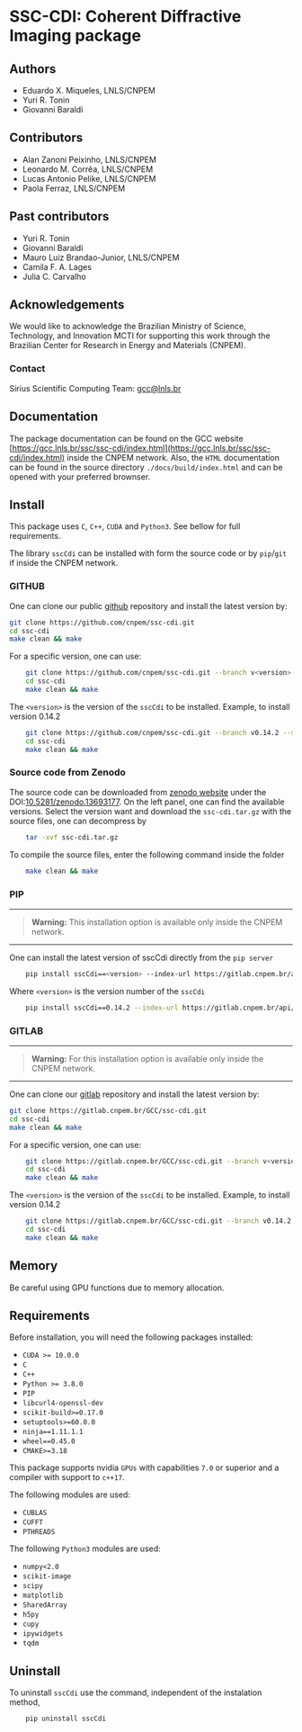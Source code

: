 
# SSC-CDI: Coherent Diffractive Imaging package

## Authors

* Eduardo X. Miqueles, LNLS/CNPEM
* Yuri R. Tonin
* Giovanni Baraldi
  
## Contributors

* Alan Zanoni Peixinho, LNLS/CNPEM
* Leonardo M. Corrêa, LNLS/CNPEM
* Lucas Antonio Pelike, LNLS/CNPEM
* Paola Ferraz, LNLS/CNPEM

## Past contributors

* Yuri R. Tonin
* Giovanni Baraldi
* Mauro Luiz Brandao-Junior, LNLS/CNPEM
* Camila F. A. Lages
* Julia C. Carvalho

## Acknowledgements

We would like to acknowledge the Brazilian Ministry of Science, Technology, and Innovation MCTI for supporting this work through the Brazilian Center for Research in Energy and Materials (CNPEM).

### Contact

Sirius Scientific Computing Team: [gcc@lnls.br](malito:gcc@lnls.br)

## Documentation

The package documentation can be found on the GCC website [https://gcc.lnls.br/ssc/ssc-cdi/index.html](https://gcc.lnls.br/ssc/ssc-cdi/index.html) inside the CNPEM network.
Also, the `HTML` documentation can be found in the source directory `./docs/build/index.html` and can be opened with your preferred brownser.

## Install

This package uses `C`, `C++`, `CUDA` and `Python3`.
See bellow for full requirements.

The library `sscCdi` can be installed with form the source code or by `pip`/`git` if inside the CNPEM network.

### GITHUB

One can clone our public [github](https://github.com/cnpem/ssc-cdi/) repository and install the latest version by:

```bash
git clone https://github.com/cnpem/ssc-cdi.git 
cd ssc-cdi
make clean && make
```

For a specific version, one can use:

```bash
    git clone https://github.com/cnpem/ssc-cdi.git --branch v<version> --single-branch
    cd ssc-cdi 
    make clean && make
```

The `<version>` is the version of the `sscCdi` to be installed. Example, to install version 0.14.2

```bash
    git clone https://github.com/cnpem/ssc-cdi.git --branch v0.14.2 --single-branch
    cd ssc-cdi 
    make clean && make
```

### Source code from Zenodo

The source code can be downloaded from [zenodo website](https://zenodo.org/) under the DOI:[10.5281/zenodo.13693177](https://doi.org/10.5281/zenodo.13693177).
On the left panel, one can find
the available versions. Select the version want and download the ``ssc-cdi.tar.gz`` with the source files, one can decompress by

```bash
    tar -xvf ssc-cdi.tar.gz
```

To compile the source files, enter the following command inside the folder

```bash
    make clean && make
```

### PIP

---
> **Warning:** This installation option is available only inside the CNPEM network.
---

One can install the latest version of sscCdi directly from the `pip server`

```bash
    pip install sscCdi==<version> --index-url https://gitlab.cnpem.br/api/v4/projects/1978/packages/pypi/simple

```

Where `<version>` is the version number of the `sscCdi`

```bash
    pip install sscCdi==0.14.2 --index-url https://gitlab.cnpem.br/api/v4/projects/1978/packages/pypi/simple
```

### GITLAB

---
> **Warning:** For this installation option is available only inside the CNPEM network.
---

One can clone our [gitlab](https://gitlab.cnpem.br/) repository and install the latest version by:

```bash
git clone https://gitlab.cnpem.br/GCC/ssc-cdi.git 
cd ssc-cdi
make clean && make
```

For a specific version, one can use:

```bash
    git clone https://gitlab.cnpem.br/GCC/ssc-cdi.git --branch v<version> --single-branch
    cd ssc-cdi 
    make clean && make
```

The `<version>` is the version of the `sscCdi` to be installed. Example, to install version 0.14.2

```bash
    git clone https://gitlab.cnpem.br/GCC/ssc-cdi.git --branch v0.14.2 --single-branch
    cd ssc-cdi 
    make clean && make
```

## Memory

Be careful using GPU functions due to memory allocation.

## Requirements

Before installation, you will need the following packages installed:

* `CUDA >= 10.0.0`
* `C`
* `C++`
* `Python >= 3.8.0`
* `PIP`
* `libcurl4-openssl-dev`
* `scikit-build>=0.17.0`
* `setuptools>=60.0.0`
* `ninja==1.11.1.1`
* `wheel==0.45.0`
* `CMAKE>=3.18`

This package supports nvidia ``GPUs`` with capabilities ``7.0`` or superior and a compiler with support to ``c++17``.

The following modules are used:

* `CUBLAS`
* `CUFFT`
* `PTHREADS`

The following `Python3` modules are used:

* `numpy<2.0`
* `scikit-image`
* `scipy`
* `matplotlib`
* `SharedArray`
* `h5py`
* `cupy`
* `ipywidgets`
* `tqdm`

## Uninstall

To uninstall `sscCdi` use the command, independent of the instalation method,

```bash
    pip uninstall sscCdi 
```
